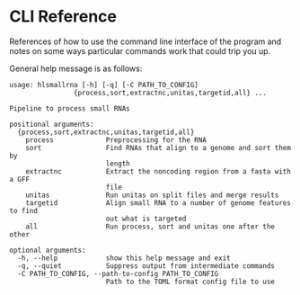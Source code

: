 # CLI Reference
References of how to use the command line interface of the program and notes on some ways particular commands work that could trip you up.

General help message is as follows:

```
usage: hlsmallrna [-h] [-q] [-C PATH_TO_CONFIG]
              	{process,sort,extractnc,unitas,targetid,all} ...

Pipeline to process small RNAs

positional arguments:
  {process,sort,extractnc,unitas,targetid,all}
	process         	Preprocessing for the RNA
	sort            	Find RNAs that align to a genome and sort them by
                    	length
	extractnc       	Extract the noncoding region from a fasta with a GFF
                    	file
	unitas          	Run unitas on split files and merge results
	targetid        	Align small RNA to a number of genome features to find
                    	out what is targeted
	all             	Run process, sort and unitas one after the other

optional arguments:
  -h, --help        	show this help message and exit
  -q, --quiet       	Suppress output from intermediate commands
  -C PATH_TO_CONFIG, --path-to-config PATH_TO_CONFIG
                    	Path to the TOML format config file to use
```